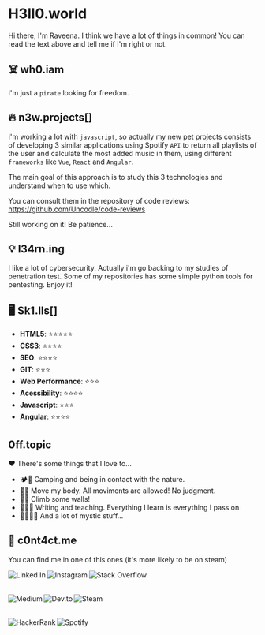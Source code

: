# H3ll0.world

Hi there, I'm Raveena.
I think we have a lot of things in common!
You can read the text above and tell me if I'm right or not.

## ☠️ wh0.iam

I'm just a `pirate` looking for freedom.

## 🔥 n3w.projects[]

I'm working a lot with `javascript`, so actually my new pet projects consists of developing 3 similar applications using Spotify `API` to return all playlists of the user and calculate the most added music in them, using different `frameworks` like `Vue`, `React` and `Angular`. 

The main goal of this approach is to study this 3 technologies and understand when to use which.

You can consult them in the repository of code reviews: https://github.com/Uncodle/code-reviews

Still working on it!
Be patience...

## 💡 l34rn.ing

I like a lot of cybersecurity. Actually i'm go backing to my studies of penetration test.
Some of my repositories has some simple python tools for pentesting. Enjoy it!

## 🖥️ Sk1.lls[]

- **HTML5**: ⭐⭐⭐⭐⭐
- **CSS3**: ⭐⭐⭐⭐
- **SEO**: ⭐⭐⭐⭐ 
- **GIT**: ⭐⭐⭐  
- **Web Performance**: ⭐⭐⭐ 
- **Acessibility**: ⭐⭐⭐⭐  
- **Javascript**: ⭐⭐⭐  
- **Angular**: ⭐⭐⭐⭐ 

## 0ff.topic

❤️ There's some things that I love to...

- 🏕️🍃 Camping and being in contact with the nature.
- 💃🎵 Move my body. All moviments are allowed! No judgment.
- 🤸🧗 Climb some walls!
- ✍🏼📝 Writing and teaching. Everything I learn is everything I pass on
- 🧙🏽‍♀️🔮 And a lot of mystic stuff... 

## 📨 c0nt4ct.me

You can find me in one of this ones (it's more likely to be on steam)

[<img align="left" alt="Linked In" src="https://img.shields.io/badge/linkedin-%230077B5.svg?&style=for-the-badge&logo=linkedin&logoColor=white" />](https://www.linkedin.com/in/geovanasribeiro/)
[<img align="left" alt="Instagram" src="https://img.shields.io/badge/Instagram-E4405F?style=for-the-badge&logo=instagram&logoColor=whitestyle=for-the-badge" />](https://www.instagram.com/raveenita/)
[<img align="left" alt="Stack Overflow" src="https://img.shields.io/badge/stack%20overflow-FE7A16?logo=stack-overflow&logoColor=white&style=for-the-badge" />](https://pt.stackoverflow.com/users/172236/geovana-ribeiro)

<br>
<br>

[<img align="left" alt="Medium" src="https://img.shields.io/badge/medium-%2312100E.svg?&style=for-the-badge&logo=medium&logoColor=white" />](https://medium.com/@uncodle)
[<img align="left" alt="Dev.to" src="https://img.shields.io/badge/dev.to-0A0A0A?style=for-the-badge&logo=devdotto&logoColor=white" />](https://dev.to/uncodle)
[<img align="left" alt="Steam" src="https://img.shields.io/badge/Steam-000000?style=for-the-badge&logo=steam&logoColor=white" />](https://steamcommunity.com/id/uncodle/)

<br>
<br>

[<img align="left" alt="HackerRank" src="https://img.shields.io/badge/-Hackerrank-2EC866?style=for-the-badge&logo=HackerRank&logoColor=white" />](https://www.hackerrank.com/uncodle)
[<img align="left" alt="Spotify" src="https://img.shields.io/badge/Spotify-1ED760?&style=for-the-badge&logo=spotify&logoColor=white" />](https://open.spotify.com/user/22tk6jgofco56wm3rk3ctx6lq?si=e762b06e83114e3f)
